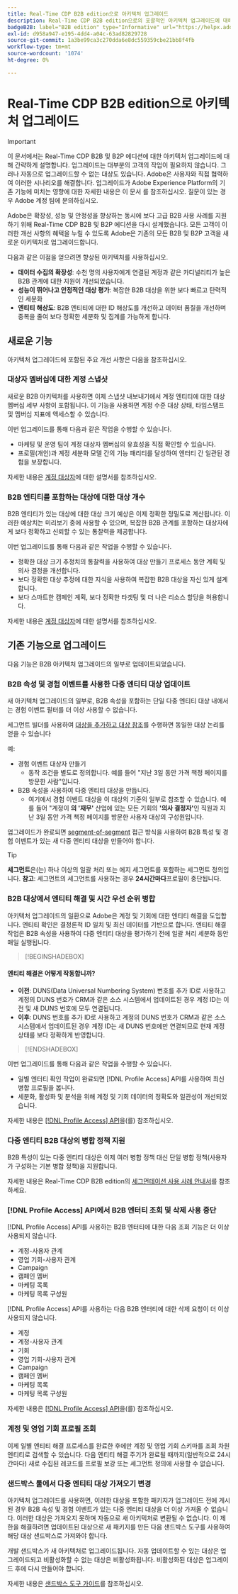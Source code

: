```yaml
---
title: Real-Time CDP B2B edition으로 아키텍처 업그레이드
description: Real-Time CDP B2B edition으로의 포괄적인 아키텍처 업그레이드에 대해 알아보려면 이 문서 를 참조하십시오.
badgeB2B: label="B2B edition" type="Informative" url="https://helpx.adobe.com/legal/product-descriptions/real-time-customer-data-platform-b2b-edition-prime-and-ultimate-packages.html newtab=true"
exl-id: d958a947-e195-4dd4-a04c-63ad82829728
source-git-commit: 1a3be99ca3c270dda6e8dc559359cbe21bb8f4fb
workflow-type: tm+mt
source-wordcount: '1074'
ht-degree: 0%

---
```


# Real-Time CDP B2B edition으로 아키텍처 업그레이드

>[!IMPORTANT]
>
>이 문서에서는 Real-Time CDP B2B 및 B2P 에디션에 대한 아키텍처 업그레이드에 대해 간략하게 설명합니다. 업그레이드는 대부분의 고객의 작업이 필요하지 않습니다. 그러나 자동으로 업그레이드할 수 없는 대상도 있습니다. Adobe은 사용자와 직접 협력하여 이러한 시나리오를 해결합니다. 업그레이드가 Adobe Experience Platform의 기존 기능에 미치는 영향에 대한 자세한 내용은 이 문서 를 참조하십시오. 질문이 있는 경우 Adobe 계정 팀에 문의하십시오.

Adobe은 확장성, 성능 및 안정성을 향상하는 동시에 보다 고급 B2B 사용 사례를 지원하기 위해 Real-Time CDP B2B 및 B2P 에디션을 다시 설계했습니다. 모든 고객이 이러한 개선 사항의 혜택을 누릴 수 있도록 Adobe은 기존의 모든 B2B 및 B2P 고객을 새로운 아키텍처로 업그레이드합니다.

다음과 같은 이점을 얻으려면 향상된 아키텍처를 사용하십시오.

* **데이터 수집의 확장성**: 수천 명의 사용자에게 연결된 계정과 같은 카디널리티가 높은 B2B 관계에 대한 지원이 개선되었습니다.
* **성능이 뛰어나고 안정적인 대상 평가**: 복잡한 B2B 대상을 위한 보다 빠르고 탄력적인 세분화
* **엔티티 해상도**: B2B 엔티티에 대한 ID 해상도를 개선하고 데이터 품질을 개선하며 중복을 줄여 보다 정확한 세분화 및 집계를 가능하게 합니다.

## 새로운 기능

아키텍처 업그레이드에 포함된 주요 개선 사항은 다음을 참조하십시오.

### 대상자 멤버십에 대한 계정 스냅샷

새로운 B2B 아키텍처를 사용하면 이제 스냅샷 내보내기에서 계정 엔티티에 대한 대상 멤버십 세부 사항이 포함됩니다. 이 기능을 사용하면 계정 수준 대상 상태, 타임스탬프 및 멤버십 지표에 액세스할 수 있습니다.

이번 업그레이드를 통해 다음과 같은 작업을 수행할 수 있습니다.

* 마케팅 및 운영 팀이 계정 대상자 멤버십의 유효성을 직접 확인할 수 있습니다.
* 프로필(개인)과 계정 세분화 모델 간의 기능 패리티를 달성하여 엔터티 간 일관된 경험을 보장합니다.

자세한 내용은 [계정 대상자](../segmentation/types/account-audiences.md)에 대한 설명서를 참조하십시오.

### B2B 엔티티를 포함하는 대상에 대한 대상 개수

B2B 엔티티가 있는 대상에 대한 대상 크기 예상은 이제 정확한 정밀도로 계산됩니다. 이러한 예상치는 미리보기 중에 사용할 수 있으며, 복잡한 B2B 관계를 포함하는 대상자에게 보다 정확하고 신뢰할 수 있는 통찰력을 제공합니다.

이번 업그레이드를 통해 다음과 같은 작업을 수행할 수 있습니다.

* 정확한 대상 크기 추정치의 통찰력을 사용하여 대상 만들기 프로세스 동안 계획 및 의사 결정을 개선합니다.
* 보다 정확한 대상 추정에 대한 지식을 사용하여 복잡한 B2B 대상을 자신 있게 설계합니다.
* 보다 스마트한 캠페인 계획, 보다 정확한 타겟팅 및 더 나은 리소스 할당을 허용합니다.

자세한 내용은 [계정 대상자](../segmentation/types/account-audiences.md)에 대한 설명서를 참조하십시오.

## 기존 기능으로 업그레이드

다음 기능은 B2B 아키텍처 업그레이드의 일부로 업데이트되었습니다.

### B2B 속성 및 경험 이벤트를 사용한 다중 엔티티 대상 업데이트

새 아키텍처 업그레이드의 일부로, B2B 속성을 포함하는 단일 다중 엔티티 대상 내에서는 경험 이벤트 필터를 더 이상 사용할 수 없습니다.

세그먼트 빌더를 사용하여 [대상을 추가하고 대상 참조](../segmentation/ui/segment-builder.md#adding-audiences)를 수행하면 동일한 대상 논리를 얻을 수 있습니다

예:

* 경험 이벤트 대상자 만들기
   * 동작 조건을 별도로 정의합니다. 예를 들어 &quot;지난 3일 동안 가격 책정 페이지를 방문한 사람&quot;입니다.
* B2B 속성을 사용하여 다중 엔티티 대상을 만듭니다.
   * 여기에서 경험 이벤트 대상을 이 대상의 기준의 일부로 참조할 수 있습니다. 예를 들어 &quot;계정이 **의 &#39;재무&#39;** 산업에 있는 모든 기회의 **&#39;의사 결정자&#39;**&#x200B;인 직원과 지난 3일 동안 가격 책정 페이지를 방문한 사용자 대상의 구성원입니다.

업그레이드가 완료되면 [segment-of-segment](../segmentation/methods/edge-segmentation.md#edge-segmentation-query-types) 접근 방식을 사용하여 B2B 특성 및 경험 이벤트가 있는 새 다중 엔티티 대상을 만들어야 합니다.

>[!TIP]
>
>**세그먼트**&#x200B;은(는) 하나 이상의 일괄 처리 또는 에지 세그먼트를 포함하는 세그먼트 정의입니다. **참고**: 세그먼트의 세그먼트를 사용하는 경우 **24시간마다**&#x200B;프로필이 중단됩니다.

### B2B 대상에서 엔티티 해결 및 시간 우선 순위 병합

아키텍처 업그레이드의 일환으로 Adobe은 계정 및 기회에 대한 엔티티 해결을 도입합니다. 엔티티 확인은 결정론적 ID 일치 및 최신 데이터를 기반으로 합니다. 엔티티 해결 작업은 B2B 속성을 사용하여 다중 엔티티 대상을 평가하기 전에 일괄 처리 세분화 동안 매일 실행됩니다.

>[!BEGINSHADEBOX]

#### 엔티티 해결은 어떻게 작동합니까?

* **이전**: DUNS(Data Universal Numbering System) 번호를 추가 ID로 사용하고 계정의 DUNS 번호가 CRM과 같은 소스 시스템에서 업데이트된 경우 계정 ID는 이전 및 새 DUNS 번호에 모두 연결됩니다.
* **이후**: DUNS 번호를 추가 ID로 사용하고 계정의 DUNS 번호가 CRM과 같은 소스 시스템에서 업데이트된 경우 계정 ID는 새 DUNS 번호에만 연결되므로 현재 계정 상태를 보다 정확하게 반영합니다.

>[!ENDSHADEBOX]

이번 업그레이드를 통해 다음과 같은 작업을 수행할 수 있습니다.

* 일별 엔터티 확인 작업이 완료되면 [!DNL Profile Access] API를 사용하여 최신 병합 프로필을 봅니다.
* 세분화, 활성화 및 분석을 위해 계정 및 기회 데이터의 정확도와 일관성이 개선되었습니다.

자세한 내용은 [[!DNL Profile Access] API](../profile/api/entities.md)을(를) 참조하십시오.

### 다중 엔티티 B2B 대상의 병합 정책 지원

B2B 특성이 있는 다중 엔티티 대상은 이제 여러 병합 정책 대신 단일 병합 정책(사용자가 구성하는 기본 병합 정책)을 지원합니다.

자세한 내용은 Real-Time CDP B2B edition의 [세그먼테이션 사용 사례 안내서](./segmentation/b2b.md)를 참조하세요.

### [!DNL Profile Access] API에서 B2B 엔터티 조회 및 삭제 사용 중단

[!DNL Profile Access] API를 사용하는 B2B 엔터티에 대한 다음 조회 기능은 더 이상 사용되지 않습니다.

* 계정-사용자 관계
* 영업 기회-사용자 관계
* Campaign
* 캠페인 멤버
* 마케팅 목록
* 마케팅 목록 구성원

[!DNL Profile Access] API를 사용하는 다음 B2B 엔터티에 대한 삭제 요청이 더 이상 사용되지 않습니다.

* 계정
* 계정-사용자 관계
* 기회
* 영업 기회-사용자 관계
* Campaign
* 캠페인 멤버
* 마케팅 목록
* 마케팅 목록 구성원

자세한 내용은 [[!DNL Profile Access] API](../profile/api/entities.md)을(를) 참조하십시오.

### 계정 및 영업 기회 프로필 조회

이제 일별 엔티티 해결 프로세스를 완료한 후에만 계정 및 영업 기회 스키마를 조회 차원 엔티티로 검색할 수 있습니다. 다음 엔티티 해결 주기가 완료될 때까지(일반적으로 24시간마다) 새로 수집된 레코드를 프로필 보강 또는 세그먼트 정의에 사용할 수 없습니다.

<!-- ### Deprecation of audience creation via API for B2B entities

Creation of audiences using B2B entities via API is being deprecated. The list of affected B2B entities include:

* Account
* Opportunity
* Account-Person Relation
* Opportunity-Person Relation
* Campaign
* Campaign Member
* Marketing List
* Marketing List Member

Read the [segment definitions endpoint API guide](../segmentation/api/segment-definitions.md) for more information. -->

### 샌드박스 툴에서 다중 엔티티 대상 가져오기 변경

아키텍처 업그레이드를 사용하면, 이러한 대상을 포함한 패키지가 업그레이드 전에 게시된 경우 B2B 속성 및 경험 이벤트가 있는 다중 엔티티 대상을 더 이상 가져올 수 없습니다. 이러한 대상은 가져오지 못하며 자동으로 새 아키텍처로 변환될 수 없습니다. 이 제한을 해결하려면 업데이트된 대상으로 새 패키지를 만든 다음 샌드박스 도구를 사용하여 해당 대상 샌드박스로 가져와야 합니다.

개발 샌드박스가 새 아키텍처로 업그레이드됩니다. 자동 업데이트할 수 있는 대상은 업그레이드되고 비활성화할 수 없는 대상은 비활성화됩니다. 비활성화된 대상은 업그레이드 후에 다시 만들어야 합니다.

자세한 내용은 [샌드박스 도구 가이드](../sandboxes/ui/sandbox-tooling.md)를 참조하십시오.
